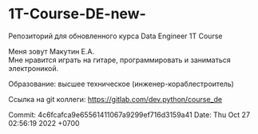 # 1T-Course-DE-new-
Репозиторий для обновленного курса Data Engineer  1T Course

Меня зовут Макутин Е.А. <br>
Мне нравится играть на гитаре, программировать и заниматься электроникой.

Образование: высшее техническое (инженер-кораблестроитель)


Ссылка на git коллеги: https://gitlab.com/dev.python/course_de

Commit:
4c6fcafca9e65561411067a9299ef716d3159a41
Date:   Thu Oct 27 02:56:19 2022 +0700

